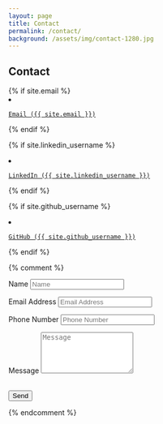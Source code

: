 ```yaml
---
layout: page
title: Contact
permalink: /contact/
background: /assets/img/contact-1280.jpg
---
```

<h2>Contact</h2>
{% if site.email %}
<li class="list-inline-item">
  <a href="mailto:{{ site.email }}">
    <span class="fa-stack fa-lg">
      <i class="fa fa-circle fa-stack-2x"></i>
      <i class="fa fa-envelope fa-stack-1x fa-inverse"></i>
    </span>

    Email ({{ site.email }})
  </a>
</li>
{% endif %}

{% if site.linkedin_username %}
<li class="list-inline-item">
  <a href="https://www.linkedin.com/in/{{ site.linkedin_username }}">
    <span class="fa-stack fa-lg">
      <i class="fa fa-circle fa-stack-2x"></i>
      <i class="fa fa-linkedin fa-stack-1x fa-inverse"></i>
    </span>

    LinkedIn ({{ site.linkedin_username }})
  </a>
</li>
{% endif %}

{% if site.github_username %}
<li class="list-inline-item">
  <a href="https://github.com/{{ site.github_username }}">
    <span class="fa-stack fa-lg">
      <i class="fa fa-circle fa-stack-2x"></i>
      <i class="fa fa-github fa-stack-1x fa-inverse"></i>
    </span>

    GitHub ({{ site.github_username }})
  </a>
</li>
{% endif %}

{% comment %}
<form name="sentMessage" id="contactForm" novalidate>
  <div class="control-group">
    <div class="form-group floating-label-form-group controls">
      <label>Name</label>
      <input type="text" class="form-control" placeholder="Name" id="name" required data-validation-required-message="Please enter your name.">
      <p class="help-block text-danger"></p>
    </div>
  </div>
  <div class="control-group">
    <div class="form-group floating-label-form-group controls">
      <label>Email Address</label>
      <input type="email" class="form-control" placeholder="Email Address" id="email" required data-validation-required-message="Please enter your email address.">
      <p class="help-block text-danger"></p>
    </div>
  </div>
  <div class="control-group">
    <div class="form-group col-xs-12 floating-label-form-group controls">
      <label>Phone Number</label>
      <input type="tel" class="form-control" placeholder="Phone Number" id="phone" required data-validation-required-message="Please enter your phone number.">
      <p class="help-block text-danger"></p>
    </div>
  </div>
  <div class="control-group">
    <div class="form-group floating-label-form-group controls">
      <label>Message</label>
      <textarea rows="5" class="form-control" placeholder="Message" id="message" required data-validation-required-message="Please enter a message."></textarea>
      <p class="help-block text-danger"></p>
    </div>
  </div>
  <br>
  <div id="success"></div>
  <div class="form-group">
    <button type="submit" class="btn btn-primary" id="sendMessageButton">Send</button>
  </div>
</form>
{% endcomment %}
